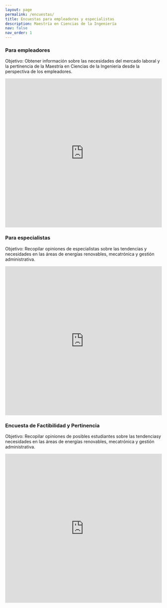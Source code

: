 ```yaml
---
layout: page
permalink: /encuestas/
title: Encuestas para empleadores y especialistas
description: Maestría en Ciencias de la Ingeniería
nav: false
nav_order: 1
---
```


### Para empleadores

Objetivo: Obtener información sobre las necesidades del mercado laboral y la pertinencia de la Maestría en Ciencias de la Ingeniería desde la perspectiva de los empleadores.

<iframe width="640px" height="480px" src="https://forms.office.com/Pages/ResponsePage.aspx?id=y1jm2P_6VUyB-AXvC5vUbKT3YTvvN1tKvjmLKqHNWhZURUIyVEJJWjBGVUdHMDQ4Q0pHTVBLVDNJUS4u&embed=true" frameborder="0" marginwidth="0" marginheight="0" style="border: none; max-width:100%; max-height:100vh" allowfullscreen webkitallowfullscreen mozallowfullscreen msallowfullscreen> </iframe>

### Para especialistas

Objetivo: Recopilar opiniones de especialistas sobre las tendencias y necesidades en las áreas de energías renovables, mecatrónica y gestión administrativa.

<iframe width="640px" height="480px" src="https://forms.office.com/Pages/ResponsePage.aspx?id=y1jm2P_6VUyB-AXvC5vUbKT3YTvvN1tKvjmLKqHNWhZUMjVRNTZMWkNGUVIyNzhYRE81QUxRUVgxRS4u&embed=true" frameborder="0" marginwidth="0" marginheight="0" style="border: none; max-width:100%; max-height:100vh" allowfullscreen webkitallowfullscreen mozallowfullscreen msallowfullscreen> </iframe>

### Encuesta de Factibilidad y Pertinencia

Objetivo: Recopilar opiniones de posibles estudiantes sobre las tendenciasy necesidades en las áreas de energías renovables, mecatrónica y gestión administrativa.

<iframe width="640px" height="480px" src="https://forms.office.com/Pages/ResponsePage.aspx?id=y1jm2P_6VUyB-AXvC5vUbKT3YTvvN1tKvjmLKqHNWhZUN0FOTjI3Uk1XUlBZUThUT1NESUNUNkRRVi4u&embed=true" frameborder="0" marginwidth="0" marginheight="0" style="border: none; max-width:100%; max-height:100vh" allowfullscreen webkitallowfullscreen mozallowfullscreen msallowfullscreen> </iframe>
